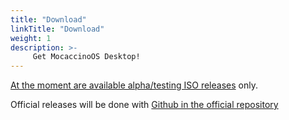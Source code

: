 ```yaml
---
title: "Download"
linkTitle: "Download"
weight: 1
description: >-
     Get MocaccinoOS Desktop!
---
```


[At the moment are available alpha/testing ISO releases](https://get.mocaccino.org/minio/mocaccino-iso) only. 

Official releases will be done with [Github in the official repository](https://github.com/mocaccinoOS/mocaccino/releases)
